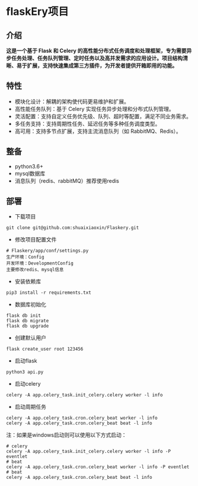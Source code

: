 # flaskEry项目

## 介绍
**这是一个基于 Flask 和 Celery 的高性能分布式任务调度和处理框架，专为需要异步任务处理、任务队列管理、定时任务以及高并发需求的应用设计。项目结构清晰、易于扩展，支持快速集成第三方插件，为开发者提供开箱即用的功能。**

## 特性
- 模块化设计：解耦的架构使代码更易维护和扩展。
- 高性能任务队列：基于 Celery 实现任务异步处理和分布式队列管理。
- 灵活配置：支持自定义任务优先级、队列、超时等配置，满足不同业务需求。
- 多任务支持：支持周期性任务、延迟任务等多种任务调度类型。
- 高可用：支持多节点扩展，支持主流消息队列（如 RabbitMQ、Redis）。

## 整备
- python3.6+
- mysql数据库
- 消息队列（redis、rabbitMQ）推荐使用redis

## 部署

- 下载项目
```shell
git clone git@github.com:shuaixiaoxin/Flaskery.git
```

- 修改项目配置文件
```shell
# Flaskery/app/conf/settings.py
生产环境：Config
开发环境：DevelopmentConfig
主要修改redis、mysql信息
```

- 安装依赖库
```shell
pip3 install -r requirements.txt
```

- 数据库初始化
```shell
flask db init
flask db migrate
flask db upgrade
```

- 创建默认用户
```shell
flask create_user root 123456
```

- 启动flask
```shell
python3 api.py
```

- 启动celery
```shell
celery -A app.celery_task.init_celery.celery worker -l info
```

- 启动周期任务
```shell
celery -A app.celery_task.cron.celery_beat worker -l info
celery -A app.celery_task.cron.celery_beat beat -l info
```

注：如果是windows启动则可以使用以下方式启动：
```shell
# celery
celery -A app.celery_task.init_celery.celery worker -l info -P eventlet
# beat
celery -A app.celery_task.cron.celery_beat worker -l info -P eventlet
# beat
celery -A app.celery_task.cron.celery_beat beat -l info
```

